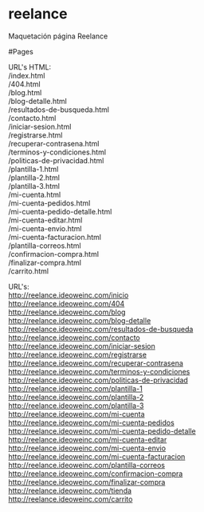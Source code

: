 # reelance
Maquetación página Reelance

#Pages

URL's HTML: <br>
/index.html <br>
/404.html <br>
/blog.html <br>
/blog-detalle.html <br>
/resultados-de-busqueda.html <br>
/contacto.html <br>
/iniciar-sesion.html <br>
/registrarse.html <br>
/recuperar-contrasena.html <br>
/terminos-y-condiciones.html <br>
/politicas-de-privacidad.html <br>
/plantilla-1.html <br>
/plantilla-2.html <br>
/plantilla-3.html <br>
/mi-cuenta.html <br>
/mi-cuenta-pedidos.html <br>
/mi-cuenta-pedido-detalle.html <br>
/mi-cuenta-editar.html <br>
/mi-cuenta-envio.html <br>
/mi-cuenta-facturacion.html <br>
/plantilla-correos.html <br>
/confirmacion-compra.html <br>
/finalizar-compra.html <br>
/carrito.html <br>

URL's: <br>
http://reelance.ideoweinc.com/inicio <br>
http://reelance.ideoweinc.com/404 <br>
http://reelance.ideoweinc.com/blog <br>
http://reelance.ideoweinc.com/blog-detalle <br>
http://reelance.ideoweinc.com/resultados-de-busqueda <br>
http://reelance.ideoweinc.com/contacto <br>
http://reelance.ideoweinc.com/iniciar-sesion <br>
http://reelance.ideoweinc.com/registrarse <br>
http://reelance.ideoweinc.com/recuperar-contrasena <br>
http://reelance.ideoweinc.com/terminos-y-condiciones <br>
http://reelance.ideoweinc.com/politicas-de-privacidad <br>
http://reelance.ideoweinc.com/plantilla-1 <br>
http://reelance.ideoweinc.com/plantilla-2 <br>
http://reelance.ideoweinc.com/plantilla-3 <br>
http://reelance.ideoweinc.com/mi-cuenta <br>
http://reelance.ideoweinc.com/mi-cuenta-pedidos <br>
http://reelance.ideoweinc.com/mi-cuenta-pedido-detalle <br>
http://reelance.ideoweinc.com/mi-cuenta-editar <br>
http://reelance.ideoweinc.com/mi-cuenta-envio <br>
http://reelance.ideoweinc.com/mi-cuenta-facturacion <br>
http://reelance.ideoweinc.com/plantilla-correos <br>
http://reelance.ideoweinc.com/confirmacion-compra <br>
http://reelance.ideoweinc.com/finalizar-compra <br>
http://reelance.ideoweinc.com/tienda <br>
http://reelance.ideoweinc.com/carrito <br>
